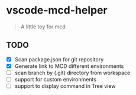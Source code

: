# vscode-mcd-helper

> A little toy for mcd


## TODO

- [x] Scan package.json for git repository
- [x] Generate link to MCD different environments
- [ ] scan branch by (.git) directory from workspace 
- [ ] support for custom environments
- [ ] support to display command in Tree view
